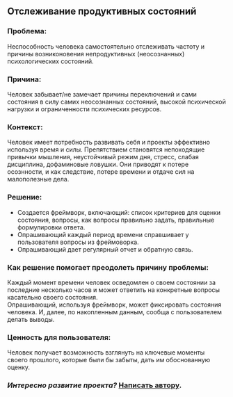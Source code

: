 ## Отслеживание продуктивных состояний
### Проблема:
Неспособность человека самостоятельно отслеживать
частоту и причины возниконовения непродуктивных
(неосознанных) психологических состояний.  
### Причина:
Человек забывает/не замечает причины переключений и сами состояния в силу самих неосознанных состояний, высокой психической нагрузки и ограниченности психических ресурсов.
### Контекст:
Человек имеет потребность развивать себя и проекты эффективно используя время и силы.
Препятствием становятся непоходящие привычки мышления, неустойчивый режим дня, стресс, слабая дисциплина, дофаминовые ловушки.
Они приводят к потере осознности, и как следствие, потере времени и отдаче сил на малополезные дела.
### Решение:
 * Создается фреймворк, включающий: список критериев для оценки состояния, вопросы, как вопросы правильно задать, правильные формулировки ответа.
 * Опрашивающий каждый период времени справшивает у пользователя вопросы из фреймоворка.
 * Опрашивающий дает регулярный отчет и обратную связь.
### Как решение помогает преодолеть причину проблемы:
Каждый момент времени человек осведомлен о своем состоянии за последние несколько часов и может ответить на конкретные вопросы касательно своего состояния.  
Опрашивающий, используя фреймворк, может фиксировать состояния человека. И, далее, по накопленным данным, сообща с пользователем делать выводы.  
### Ценность для пользователя:
Человек получает возможность взглянуть на ключевые моменты своего прошлого, которые были бы забыты, дать им обоснованную оценку.

### _Интересно развитие проекта?_ [Написать автору](https://t.me/jrojer).
